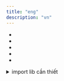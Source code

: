 ```yaml
---
title: "eng"
description: "vn"
---
```



- [](#a1)
- [](#a2)
- [](#a3)
- [](#a4)
- [](#a5)

<details class='imp'><summary>import lib cần thiết</summary>
{% highlight python %}{% endhighlight %}


## <center></center><a name="a1"></a>
## <center></center><a name="a2"></a>
## <center></center><a name="a3"></a>
## <center></center><a name="a4"></a>
## <center></center><a name="a5"></a>


<a name="f1"></a>![](/assets/images/fig -.svg)
<details class="fig"><summary></summary>
{% highlight python %}{% endhighlight %}</details>

---

<details><summary>Endnotes</summary>
<ol start="" class='endnotes'>
    <li></li>
</ol>
</details>

<details class="practice"><summary>Bài tập</summary>
<p>Problems are labeled Easy (E), Medium (M), and Hard (H).</p>
</details>